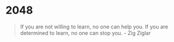 # 2048

> If you are not willing to learn, no one can help you. If you are determined to learn, no one can stop you. - Zig Ziglar